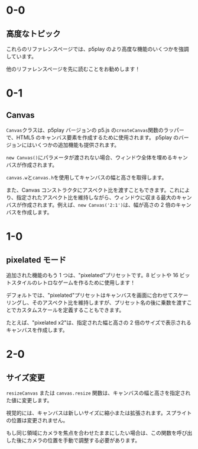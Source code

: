 # 0-0

## 高度なトピック

これらのリファレンスページでは、p5play のより高度な機能のいくつかを強調しています。

他のリファレンスページを先に読むことをお勧めします！

# 0-1

## Canvas

`Canvas`クラスは、p5play バージョンの p5.js の`createCanvas`関数のラッパーで、HTML5 のキャンバス要素を作成するために使用されます。 p5play のバージョンにはいくつかの追加機能も提供されます。

`new Canvas()`にパラメータが渡されない場合、ウィンドウ全体を埋めるキャンバスが作成されます。

`canvas.w`と`canvas.h`を使用してキャンバスの幅と高さを取得します。

また、Canvas コンストラクタにアスペクト比を渡すこともできます。これにより、指定されたアスペクト比を維持しながら、ウィンドウに収まる最大のキャンバスが作成されます。例えば、`new Canvas('2:1')`は、幅が高さの 2 倍のキャンバスを作成します。

# 1-0

## pixelated モード

追加された機能のもう 1 つは、"pixelated"プリセットです。8 ビットや 16 ビットスタイルのレトロなゲームを作るために使用します！

デフォルトでは、"pixelated"プリセットはキャンバスを画面に合わせてスケーリングし、そのアスペクト比を維持しますが、プリセット名の後に乗数を渡すことでカスタムスケールを定義することもできます。

たとえば、"pixelated x2"は、指定された幅と高さの 2 倍のサイズで表示されるキャンバスを作成します。

# 2-0

## サイズ変更

`resizeCanvas` または `canvas.resize` 関数は、キャンバスの幅と高さを指定された値に変更します。

視覚的には、キャンバスは新しいサイズに縮小または拡張されます。スプライトの位置は変更されません。

もし同じ領域にカメラを焦点を合わせたままにしたい場合は、この関数を呼び出した後にカメラの位置を手動で調整する必要があります。
